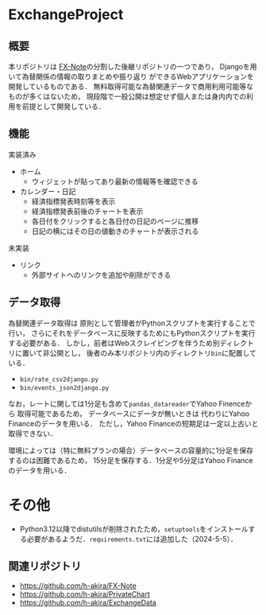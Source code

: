 # ExchangeProject
## 概要
本リポジトリは
[FX-Note](https://github.com/h-akira/FX-Note)の分割した後継リポジトリの一つであり，
Djangoを用いて為替関係の情報の取りまとめや振り返り
ができるWebアプリケーションを開発しているものである．
無料取得可能な為替関連データで商用利用可能等なものが多くはないため，
現段階で一般公開は想定せず個人または身内内での利用を前提として開発している．

## 機能
実装済み
- ホーム
  - ウィジェットが貼ってあり最新の情報等を確認できる
- カレンダー・日記
  - 経済指標発表時刻等を表示
  - 経済指標発表前後のチャートを表示
  - 各日付をクリックすると各日付の日記のページに推移
  - 日記の横にはその日の値動きのチャートが表示される

未実装
- リンク
  - 外部サイトへのリンクを追加や削除ができる

## データ取得
為替関連データ取得は
原則として管理者がPythonスクリプトを実行することで行い，
さらにそれをデータベースに反映するためにもPythonスクリプトを実行する必要がある．
しかし，前者はWebスクレイピングを伴うため別ディレクトリに置いて非公開とし，
後者のみ本リポジトリ内のディレクトリ`bin`に配置している．
- `bin/rate_csv2django.py`
- `bin/events_json2django.py`

なお，レートに関しては1分足も含めて`pandas_datareader`でYahoo Finenceから
取得可能であるため，
データベースにデータが無いときは
代わりにYahoo Financeのデータを用いる．
ただし，Yahoo Financeの短期足は一定以上古いと取得できない．

環境によっては（特に無料プランの場合）データベースの容量的に1分足を保存するのは困難であるため，
15分足を保存する．1分足や5分足はYahoo Financeのデータを用いる．

# その他
- Python3.12以降でdistutilsが削除されたため，`setuptools`をインストールする必要があるようだ．`requirements.txt`には追加した（2024-5-5）．

## 関連リポジトリ
- https://github.com/h-akira/FX-Note
- https://github.com/h-akira/PrivateChart
- https://github.com/h-akira/ExchangeData
